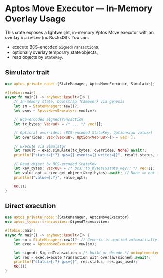 # Aptos Move Executor — In-Memory Overlay Usage

This crate exposes a lightweight, in-memory Aptos Move executor with an overlay `StateView` (no RocksDB). You can:
- execute BCS-encoded `SignedTransaction`s,
- optionally overlay temporary state objects,
- read objects by `StateKey`.

## Simulator trait

```rust
use aptos_private_node::{StateManager, AptosMoveExecutor, Simulator};

#[tokio::main]
async fn main() -> anyhow::Result<()> {
    // In-memory state, bootstrap framework via genesis
    let sm = StateManager::new()?;
    let exec = AptosMoveExecutor::new(sm);

    // BCS-encoded SignedTransaction
    let tx_bytes: Vec<u8> = /* ... */ vec![];

    // Optional overrides: (BCS-encoded StateKey, Option<raw value>)
    let overrides: Vec<(Vec<u8>, Option<Vec<u8>>)> = vec![];

    // Execute via Simulator
    let result = exec.simulate(tx_bytes, overrides, None).await?;
    println!("status={:?} gas={} events={} writes={}", result.status, result.gas_used, result.events.len(), result.write_set.len());

    // Read object by BCS-encoded StateKey
    let key_bytes: Vec<u8> = /* bcs::to_bytes(&state_key)? */ vec![];
    let value_opt = exec.get_object(&key_bytes).await; // None => not found/error; Some(None) => tombstoned
    println!("value={:?}", value_opt);

    Ok(())
}
```

## Direct execution

```rust
use aptos_private_node::{StateManager, AptosMoveExecutor};
use aptos_types::transaction::SignedTransaction;

#[tokio::main]
async fn main() -> anyhow::Result<()> {
    let sm = StateManager::new()?; // Genesis is applied automatically
    let exec = AptosMoveExecutor::new(sm);

    let signed: SignedTransaction = /* build or decode */ unimplemented!();
    let res = exec.execute_transaction_with_overlay(signed).await?;
    println!("status={:?} gas={}", res.status, res.gas_used);
    Ok(())
}
```


